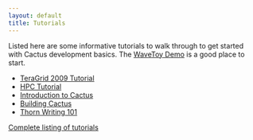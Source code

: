 ```yaml
---
layout: default
title: Tutorials
---
```

Listed here are some informative tutorials to walk through to get
started with Cactus development basics. The [WaveToy
Demo](wavetoydemo/index.html) is a good place to start.

-   [TeraGrid 2009
    Tutorial](cactustutorialtg2009/index.html)
-   [HPC Tutorial](HighSchoolApril20.pdf)
-   [Introduction to
    Cactus](/documentation/tutorials/cactus_tutorial.pdf)
-   [Building Cactus](BuildingCactus.pdf)
-   [Thorn Writing 101](CactusTutorial2.pdf)

  

[Complete listing of tutorials](list.html)
